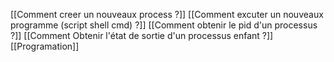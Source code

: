 [[Comment creer un nouveaux process ?]] [[Comment excuter un nouveaux programme (script shell cmd) ?]] [[Comment obtenir le pid d'un processus ?]] [[Comment Obtenir l'état de sortie d'un processus enfant ?]] [[Programation]]